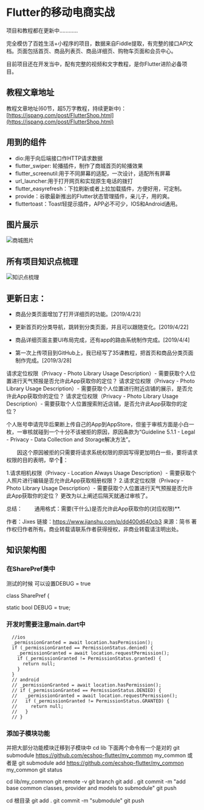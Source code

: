 # Flutter的移动电商实战

项目和教程都在更新中............

完全模仿了百姓生活+小程序的项目，数据来自Fiddle提取，有完整的接口API文档。页面包括首页、商品列表页、商品详细页、购物车页面和会员中心。

目前项目还在开发当中，配有完整的视频和文字教程，是你Flutter进阶必备项目。

## 教程文章地址

教程文章地址(60节，超5万字教程，持续更新中)：[https://jspang.com/post/FlutterShop.html](https://jspang.com/post/FlutterShop.html)

## 用到的组件

- dio:用于向后端接口作HTTP请求数据
- flutter_swiper: 轮播插件，制作了商城首页的轮播效果
- flutter_screenutil:用于不同屏幕的适配，一次设计，适配所有屏幕
- url_launcher:用于打开网页和实现原生电话的拨打
- flutter_easyrefresh：下拉刷新或者上拉加载插件，方便好用，可定制。
- provide：谷歌最新推出的Flutter状态管理插件，亲儿子，用的爽。
- fluttertoast：Toast轻提示插件，APP必不可少，IOS和Android通用。


## 图片展示

![商城图片](http://blogimages.jspang.com/Flutter_shop_01.jpg)


## 所有项目知识点梳理

![知识点梳理](http://blogimages.jspang.com/Flutter%E7%A7%BB%E5%8A%A8%E7%94%B5%E5%95%86%E5%AE%9E%E6%88%98-%E7%9F%A5%E8%AF%86%E7%82%B9%E6%A2%B3%E7%90%86.png)


## 更新日志：

- 商品分类页面增加了打开详细页的功能。[2019/4/23]

- 更新首页的分类导航，跳转到分类页面，并且可以跟随变化。[2019/4/22]

- 商品详细页面主要UI布局完成，还有app的路由系统制作完成。[2019/4/4]

- 第一次上传项目到GitHub上，我已经写了35课教程，把首页和商品分类页面制作完成。[2019/3/28]





请求定位权限（Privacy - Photo Library Usage Description）- 需要获取个人位置进行天气预报是否允许此App获取你的定位？
请求定位权限（Privacy - Photo Library Usage Description）- 需要获取个人位置进行附近店铺的展示，是否允许此App获取你的定位？
请求定位权限（Privacy - Photo Library Usage Description）- 需要获取个人位置搜索附近店铺，是否允许此App获取你的定位？

个人账号申请完毕后果断上传自己的App到AppStore，但鉴于审核方面是小白一枚，一审核就碰到一个十分不该被拒的原因，原因条款为“Guideline 5.1.1 - Legal - Privacy - Data Collection and Storage解决方法”。

  因这个原因被拒的只需要将请求系统权限的原因写得更加明白一些，要将请求权限的目的表明，举个🌰：

1.请求相机权限（Privacy - Location Always Usage Description）- 需要获取个人照片进行编辑是否允许此App获取相册权限？
2.请求定位权限（Privacy - Photo Library Usage Description）- 需要获取个人位置进行天气预报是否允许此App获取你的定位？
更改为以上阐述后隔天就通过审核了。

总结：
  通用格式：需要(干什么)是否允许此App获取你的(对应权限)**.

作者：Jixes
链接：https://www.jianshu.com/p/dd400d640cb3
来源：简书
著作权归作者所有。商业转载请联系作者获得授权，非商业转载请注明出处。





## 知识架构图

### 在SharePref类中
测试的时候  可以设置DEBUG = true

class SharePref {

  static bool DEBUG = true;


### 开发时需要注意main.dart中
      //ios
      _permissionGranted = await location.hasPermission();
      if (_permissionGranted == PermissionStatus.denied) {
        _permissionGranted = await location.requestPermission();
        if (_permissionGranted != PermissionStatus.granted) {
          return null;
        }
      }
      // android
      // _permissionGranted = await location.hasPermission();
      // if (_permissionGranted == PermissionStatus.DENIED) {
      //   _permissionGranted = await location.requestPermission();
      //   if (_permissionGranted != PermissionStatus.GRANTED) {
      //     return null;
      //   }
      // }



### 添加子模块功能
并把大部分功能模块迁移到子模块中
cd lib
下面两个命令有一个是对的
git submodule https://github.com/ecshop-flutter/my_common my_common
或者是
git submodule add  https://github.com/ecshop-flutter/my_common my_common
git status

cd lib/my_common
git remote -v
git branch
git add .
git commit -m "add base common classes, provider and models  to submodule"
git push

cd 根目录
git add .
git commit -m "submodule"
git push